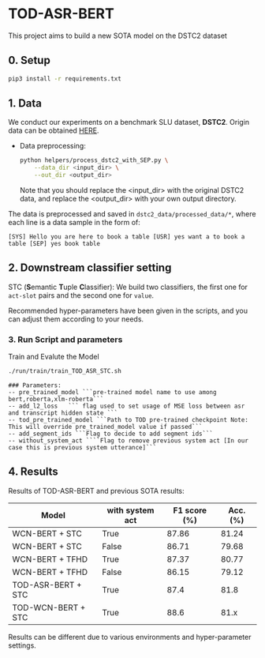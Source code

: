 # TOD-ASR-BERT

This project aims to build a new SOTA model on the DSTC2 dataset 

## 0. Setup

```bash
pip3 install -r requirements.txt
```

## 1. Data

We conduct our experiments on a benchmark SLU dataset, **DSTC2**. Origin data can be obtained [HERE](http://camdial.org/~mh521/dstc/).

- Data preprocessing:
    ```bash
    python helpers/process_dstc2_with_SEP.py \
        --data_dir <input_dir> \
        --out_dir <output_dir>
    ```
    Note that you should replace the <input_dir> with the original DSTC2 data, and replace the <output_dir> with your own output directory.

The data is preprocessed and saved in `dstc2_data/processed_data/*`, where each line is a data sample in the form of:

```
[SYS] Hello you are here to book a table [USR] yes want a to book a table [SEP] yes book table 
```


## 2. Downstream classifier setting 

STC (**S**emantic **T**uple **C**lassifier): We build two classifiers, the first one for `act-slot` pairs and the second one for `value`.
 

Recommended hyper-parameters have been given in the scripts, and you can adjust them according to your needs. 

### 3. Run Script and parameters 

  Train and Evalute the Model

  ```bash
  ./run/train/train_TOD_ASR_STC.sh
  ```
    ### Parameters:
    -- pre_trained_model ```pre-trained model name to use among bert,roberta,xlm-roberta```
    -- add_l2_loss   ``` flag used to set usage of MSE loss between asr and transcript hidden state ```
    -- tod_pre_trained_model ```Path to TOD pre-trained checkpoint Note: This will override pre_trained_model value if passed``` 
    -- add_segment_ids ```Flag to decide to add segment ids```
    -- without_system_act ````Flag to remove previous system act [In our case this is previous system utterance]```
    

## 4. Results

Results of TOD-ASR-BERT and previous SOTA results:

| Model              | with system act | F1 score (%) | Acc. (%) |
| ---------------    | --------------- | ------------ | -------- |
| WCN-BERT + STC     | True            | 87.86        | 81.24    |
| WCN-BERT + STC     | False           | 86.71        | 79.68    |
| WCN-BERT + TFHD    | True            | 87.37        | 80.77    |
| WCN-BERT + TFHD    | False           | 86.15        | 79.12    |
| TOD-ASR-BERT + STC | True            | 87.4         | 81.8     |
| TOD-WCN-BERT + STC | True            | 88.6         | 81.x     |   

Results can be different due to various environments and hyper-parameter settings.



